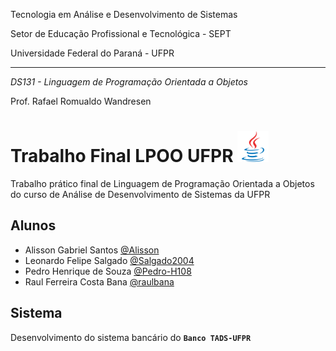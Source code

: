Tecnologia em Análise e Desenvolvimento de Sistemas

Setor de Educação Profissional e Tecnológica - SEPT

Universidade Federal do Paraná - UFPR

---

*DS131 - Linguagem de Programação Orientada a Objetos*

Prof. Rafael Romualdo Wandresen

# Trabalho Final LPOO UFPR <img src="https://raw.githubusercontent.com/devicons/devicon/master/icons/java/java-original.svg" alt="java" width="50" height="50"/>
Trabalho prático final de Linguagem de Programação Orientada a Objetos do curso de Análise de Desenvolvimento de Sistemas da UFPR

## Alunos
- Alisson Gabriel Santos [@Alisson](https://github.com/AlissonGabrielSantos)
- Leonardo Felipe Salgado [@Salgado2004](https://github.com/Salgado2004)
- Pedro Henrique de Souza [@Pedro-H108](https://github.com/Pedro-H108)
- Raul Ferreira Costa Bana [@raulbana](https://github.com/raulbana)

## Sistema

Desenvolvimento do sistema bancário do **`Banco TADS-UFPR`**

